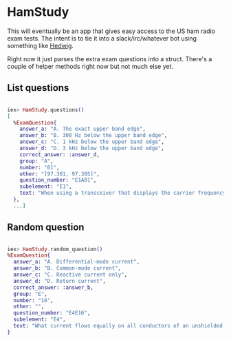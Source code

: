 # HamStudy

This will eventually be an app that gives easy access to the US ham radio
exam tests. The intent is to tie it into a slack/irc/whatever bot using
something like [Hedwig](https://github.com/hedwig-im).

Right now it just parses the extra exam questions into a struct. There's a couple of helper methods right now but not much else yet.

## List questions

```elixir

iex> HamStudy.questions()
[
  %ExamQuestion{
    answer_a: "A. The exact upper band edge",
    answer_b: "B. 300 Hz below the upper band edge",
    answer_c: "C. 1 kHz below the upper band edge",
    answer_d: "D. 3 kHz below the upper band edge",
    correct_answer: :answer_d,
    group: "A",
    number: "01",
    other: "[97.301, 97.305]",
    question_number: "E1A01",
    subelement: "E1",
    text: "When using a transceiver that displays the carrier frequency of phone signals, which of the following displayed frequencies represents the highest frequency at which a properly adjusted USB emission will be totally within the band?"
  },
  ...]
 ```

## Random question

```elixir

iex> HamStudy.random_question()
%ExamQuestion{
  answer_a: "A. Differential-mode current",
  answer_b: "B. Common-mode current",
  answer_c: "C. Reactive current only",
  answer_d: "D. Return current",
  correct_answer: :answer_b,
  group: "E",
  number: "16",
  other: "",
  question_number: "E4E16",
  subelement: "E4",
  text: "What current flows equally on all conductors of an unshielded multi-conductor cable?"
}
```